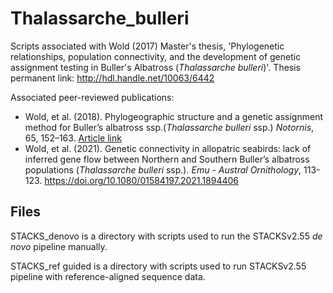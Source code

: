 # Thalassarche_bulleri
Scripts associated with Wold (2017) Master's thesis, 'Phylogenetic relationships, population connectivity, and the development of genetic assignment testing in Buller's Albatross (*Thalassarche bulleri*)'. Thesis permanent link: http://hdl.handle.net/10063/6442

Associated peer-reviewed publications:
* Wold, et al. (2018). Phylogeographic structure and a genetic assignment method for Buller’s albatross ssp.(*Thalassarche bulleri* ssp.) *Notornis*, 65, 152–163. [Article link](https://www.notornis.osnz.org.nz/system/files/Wold_etal_65_152-163.pdf)
* Wold, et al. (2021). Genetic connectivity in allopatric seabirds: lack of inferred gene flow between Northern and Southern Buller’s albatross populations (*Thalassarche bulleri* ssp.). *Emu - Austral Ornithology*, 113-123. https://doi.org/10.1080/01584197.2021.1894406

## Files
STACKS_denovo is a directory with scripts used to run the STACKSv2.55 *de novo* pipeline manually. 

STACKS_ref guided is a directory with scripts used to run STACKSv2.55 pipeline with reference-aligned sequence data.
